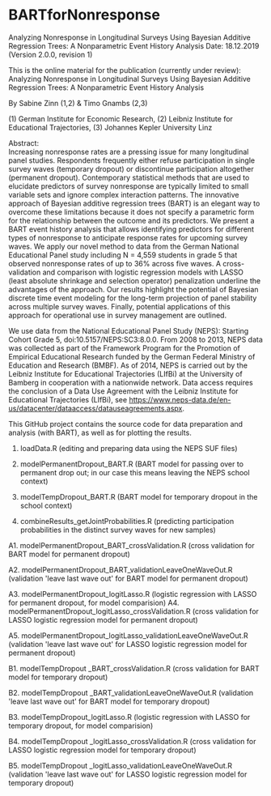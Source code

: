 # BARTforNonresponse
Analyzing Nonresponse in Longitudinal Surveys Using Bayesian Additive Regression Trees: A Nonparametric Event History Analysis
Date: 18.12.2019 (Version 2.0.0, revision 1)

This is the online material for the publication (currently under review): Analyzing Nonresponse in Longitudinal Surveys Using Bayesian Additive Regression Trees:
A Nonparametric Event History Analysis

By Sabine Zinn (1,2) & Timo Gnambs (2,3)

(1) German Institute for Economic Research, 
(2) Leibniz Institute for Educational Trajectories, 
(3) Johannes Kepler University Linz

Abstract: 	
Increasing nonresponse rates are a pressing issue for many longitudinal panel studies. Respondents frequently either refuse participation in single survey waves (temporary dropout) or discontinue participation altogether (permanent dropout). Contemporary statistical methods that are used to elucidate predictors of survey nonresponse are typically limited to small variable sets and ignore complex interaction patterns. The innovative approach of Bayesian additive regression trees (BART) is an elegant way to overcome these limitations because it does not specify a parametric form for the relationship between the outcome and its predictors. We present a BART event history analysis that allows identifying predictors for different types of nonresponse to anticipate response rates for upcoming survey waves. We apply our novel method to data from the German National Educational Panel study including N = 4,559 students in grade 5 that observed nonresponse rates of up to 36% across five waves. A cross-validation and comparison with logistic regression models with LASSO (least absolute shrinkage and selection operator) penalization underline the advantages of the approach. Our results highlight the potential of Bayesian discrete time event modeling for the long-term projection of panel stability across multiple survey waves. Finally, potential applications of this approach for operational use in survey management are outlined.

We use data from the National Educational Panel Study (NEPS): Starting Cohort Grade 5, doi:10.5157/NEPS:SC3:8.0.0. 
From 2008 to 2013, NEPS data was collected as part of the Framework Program for the Promotion of Empirical Educational Research funded by the German Federal Ministry of Education and Research (BMBF). 
As of 2014, NEPS is carried out by the Leibniz Institute for Educational Trajectories (LIfBi) at the University of Bamberg in cooperation with a nationwide network. 
Data access requires the conclusion of a Data Use Agreement with the Leibniz Institute for Educational Trajectories (LIfBi), see https://www.neps-data.de/en-us/datacenter/dataaccess/datauseagreements.aspx.

This GitHub project contains the source code for data preparation and analysis (with BART), as well as for plotting the results.
1. loadData.R (editing and preparing data using the NEPS SUF files)

2. modelPermanentDropout_BART.R (BART model for passing over to permanent drop out; in our case this means leaving the NEPS school context)

3. modelTempDropout_BART.R (BART model for temporary dropout in the school context)

4. combineResults_getJointProbabilities.R (predicting participation probabilities in the distinct survey waves for new samples)

A1.	modelPermanentDropout_BART_crossValidation.R (cross validation for BART model for permanent dropout)

A2.	modelPermanentDropout_BART_validationLeaveOneWaveOut.R (validation 'leave last wave out' for BART model for permanent dropout)

A3.	modelPermanentDropout_logitLasso.R (logistic regression with LASSO for permanent dropout, for model comparision)
A4.	modelPermanentDropout_logitLasso_crossValidation.R (cross validation for LASSO logistic regression model for permanent dropout)

A5.	modelPermanentDropout_logitLasso_validationLeaveOneWaveOut.R (validation 'leave last wave out' for LASSO logistic regression model for permanent dropout)

B1.	modelTempDropout _BART_crossValidation.R (cross validation for BART model for temporary dropout)

B2.	modelTempDropout _BART_validationLeaveOneWaveOut.R (validation 'leave last wave out' for BART model for temporary dropout)

B3.	modelTempDropout_logitLasso.R (logistic regression with LASSO for temporary dropout, for model comparision)

B4.	modelTempDropout _logitLasso_crossValidation.R (cross validation for LASSO logistic regression model for temporary dropout)

B5.	modelTempDropout _logitLasso_validationLeaveOneWaveOut.R (validation 'leave last wave out' for LASSO logistic regression model for temporary dropout)

